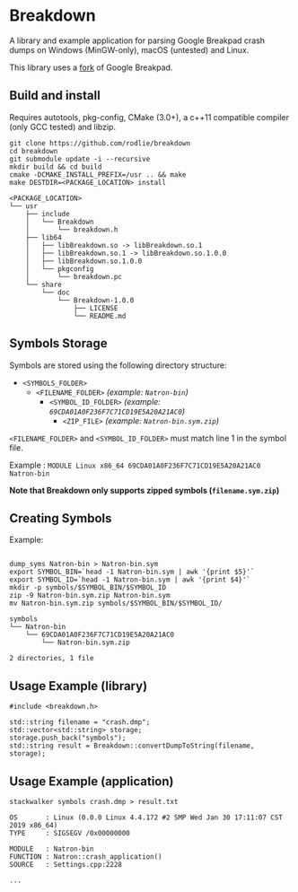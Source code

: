 # Breakdown

A library and example application for parsing Google Breakpad crash dumps on Windows (MinGW-only), macOS (untested) and Linux.

This library uses a [fork](https://github.com/NatronGitHub/breakpad) of Google Breakpad.

## Build and install
Requires autotools, pkg-config, CMake (3.0+), a c++11 compatible compiler (only GCC tested) and libzip.

```
git clone https://github.com/rodlie/breakdown
cd breakdown
git submodule update -i --recursive
mkdir build && cd build
cmake -DCMAKE_INSTALL_PREFIX=/usr .. && make
make DESTDIR=<PACKAGE_LOCATION> install
```
```
<PACKAGE_LOCATION>
└── usr
    ├── include
    │   └── Breakdown
    │       └── breakdown.h
    ├── lib64
    │   ├── libBreakdown.so -> libBreakdown.so.1
    │   ├── libBreakdown.so.1 -> libBreakdown.so.1.0.0
    │   ├── libBreakdown.so.1.0.0
    │   └── pkgconfig
    │       └── breakdown.pc
    └── share
        └── doc
            └── Breakdown-1.0.0
                ├── LICENSE
                └── README.md
```

## Symbols Storage

Symbols are stored using the following directory structure:

* ``<SYMBOLS_FOLDER>``
  * ``<FILENAME_FOLDER>`` *(example: ``Natron-bin``)*
    * ``<SYMBOL_ID_FOLDER>`` *(example: ``69CDA01A0F236F7C71CD19E5A20A21AC0``)*
      * ``<ZIP_FILE>`` *(example: ``Natron-bin.sym.zip``)*

``<FILENAME_FOLDER>`` and ``<SYMBOL_ID_FOLDER>`` must match line 1 in the symbol file.

Example : ``MODULE Linux x86_64 69CDA01A0F236F7C71CD19E5A20A21AC0 Natron-bin``

**Note that Breakdown only supports zipped symbols (``filename.sym.zip``)**

## Creating Symbols

Example:
```

dump_syms Natron-bin > Natron-bin.sym
export SYMBOL_BIN=`head -1 Natron-bin.sym | awk '{print $5}'`
export SYMBOL_ID=`head -1 Natron-bin.sym | awk '{print $4}'`
mkdir -p symbols/$SYMBOL_BIN/$SYMBOL_ID
zip -9 Natron-bin.sym.zip Natron-bin.sym
mv Natron-bin.sym.zip symbols/$SYMBOL_BIN/$SYMBOL_ID/
```
```
symbols
└── Natron-bin
    └── 69CDA01A0F236F7C71CD19E5A20A21AC0
        └── Natron-bin.sym.zip

2 directories, 1 file
```

## Usage Example (library)

```
#include <breakdown.h>

std::string filename = "crash.dmp";
std::vector<std::string> storage;
storage.push_back("symbols");
std::string result = Breakdown::convertDumpToString(filename, storage);
```

## Usage Example (application)

```
stackwalker symbols crash.dmp > result.txt
```
```
OS       : Linux (0.0.0 Linux 4.4.172 #2 SMP Wed Jan 30 17:11:07 CST 2019 x86_64)
TYPE     : SIGSEGV /0x00000000

MODULE   : Natron-bin
FUNCTION : Natron::crash_application()
SOURCE   : Settings.cpp:2228

...
```
